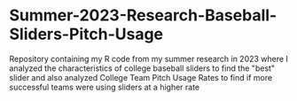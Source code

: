 # Summer-2023-Research-Baseball-Sliders-Pitch-Usage
Repository containing my R code from my summer research in 2023 where I analyzed the characteristics of college baseball sliders to find the "best" slider and also analyzed College Team Pitch Usage Rates to find if more successful teams were using sliders at a higher rate
